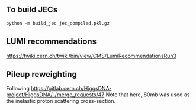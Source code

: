 ## To build JECs

```
python -m build_jec jec_compiled.pkl.gz 
```

## LUMI recommendations

https://twiki.cern.ch/twiki/bin/view/CMS/LumiRecommendationsRun3

## Pileup reweighting

Following https://gitlab.cern.ch/HiggsDNA-project/HiggsDNA/-/merge_requests/47
Note that here, 80mb was used as the inelastic proton scattering cross-section. 
